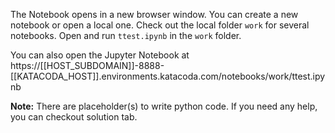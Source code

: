 The Notebook opens in a new browser window. You can create a new notebook or open a local one. Check out the local folder `work` for several notebooks. Open and run `ttest.ipynb` in the `work` folder.

You can also open the Jupyter Notebook at https://[[HOST_SUBDOMAIN]]-8888-[[KATACODA_HOST]].environments.katacoda.com/notebooks/work/ttest.ipynb

**Note:**
There are placeholder(s) to write python code. If you need any help, you can checkout solution tab.